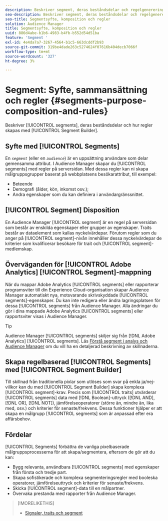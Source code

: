 ```yaml
---
description: Beskriver segment, deras beståndsdelar och regelgenerering med Segment Builder.
seo-description: Beskriver segment, deras beståndsdelar och regelgenerering med Segment Builder.
seo-title: Segmentsyfte, komposition och regler
solution: Audience Manager
title: Segmentsyfte, komposition och regler
uuid: 886d4abe-b1b6-4983-b4fb-b552d54d51ba
feature: 'Segment '
exl-id: 4e4da7a7-3267-4564-b1c5-663dcddf2b93
source-git-commit: 319be4dade263c5274624f07616b404decb7066f
workflow-type: tm+mt
source-wordcount: '327'
ht-degree: 3%

---
```


# Segment: Syfte, sammansättning och regler {#segments-purpose-composition-and-rules}

Beskriver [!UICONTROL segments], deras beståndsdelar och hur regler skapas med [!UICONTROL Segment Builder].

## Syfte med [!UICONTROL Segments]

En *`segment`* (eller en *`audience`*) är en uppsättning användare som delar gemensamma attribut. I Audience Manager skapar du [!UICONTROL segments] med regler på serversidan. Med dessa regler kan ni skapa målgruppsgrupper baserat på webbplatsens besökarattribut, till exempel:

* Beteende
* Demografi (ålder, kön, inkomst osv.);
* Andra egenskaper som du kan definiera i användargränssnittet.

## [!UICONTROL Segment] Disposition

En Audience Manager [!UICONTROL segment] är en regel på serversidan som består av enskilda egenskaper eller grupper av egenskaper. Traits består av dataelement som kallas nyckelvärdepar. Förutom regler som du anger på [!UICONTROL segment]-nivån innehåller dessa nyckelvärdepar de kriterier som kvalificerar besökare för trait och [!UICONTROL segment]-medlemskap.

## Överväganden för [!UICONTROL Adobe Analytics] [!UICONTROL Segment]-mappning

När du mappar Adobe Analytics [!UICONTROL segments] eller rapporterar programsviter till din Experience Cloud-organisation skapar Audience Manager automatiskt nya, motsvarande skrivskyddade [!UICONTROL segments]-egenskaper. Du kan inte redigera eller ändra lagringsplatsen för dessa [!UICONTROL segments] från Audience Manager. Alla ändringar du gör i dina mappade Adobe Analytics [!UICONTROL segments] eller rapportsviter visas i Audience Manager.

>[!TIP]
>
>Audience Manager [!UICONTROL segments] skiljer sig från [!DNL Adobe Analytics] [!UICONTROL segments]. Läs [Förstå segment i analys och Audience Manager](https://experienceleague.adobe.com/docs/analytics/integration/audience-analytics/audience-analytics-workflow/aam-analytics-segments.html) om du vill ha en detaljerad beskrivning av skillnaderna.

## Skapa regelbaserad [!UICONTROL Segments] med [!UICONTROL Segment Builder]

Till skillnad från traditionella pixlar som utlöses som svar på enkla ja/nej-villkor kan du med [!UICONTROL Segment Builder] skapa komplexa [!UICONTROL segment]-krav. Precis som [!UICONTROL traits] utvärderar [!UICONTROL segments] data med [!DNL Boolean]-uttryck ([!DNL AND], [!DNL OR], [!DNL NOT]), jämförelseoperatorer (större än, mindre än, lika med, osv.) och kriterier för senaste/frekvens. Dessa funktioner hjälper er att skapa en målgrupp [!UICONTROL segments] som är anpassad efter era affärsbehov.

## Fördelar

[!UICONTROL Segments] förbättra de vanliga pixelbaserade målgruppsprocesserna för att skapa/segmentera, eftersom de gör att du kan:

* Bygg relevanta, användbara [!UICONTROL segments] med egenskaper från första och tredje part.
* Skapa sofistikerade och komplexa segmenteringsregler med booleska operatorer, jämförelseuttryck och kriterier för senaste/frekvens.
* Skicka [!UICONTROL segment]-data till en målpartner.
* Övervaka prestanda med rapporter från Audience Manager.

>[!MORELIKETHIS]
>
>* [Signaler, traits och segment](../../reference/signal-trait-segment.md)

